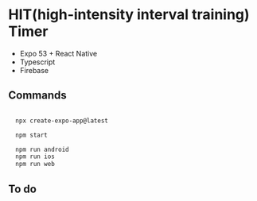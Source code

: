 # HIT(high-intensity interval training) Timer

- Expo 53 + React Native
- Typescript
- Firebase

## Commands

```sh

  npx create-expo-app@latest

  npm start

  npm run android
  npm run ios
  npm run web
```

## To do
